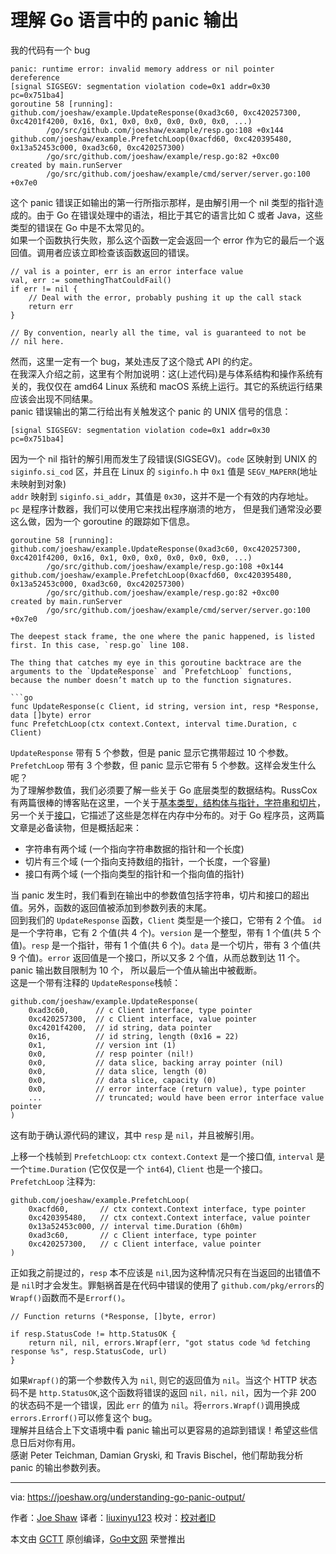 ﻿# 理解 Go 语言中的 panic 输出      
我的代码有一个 bug    
```
panic: runtime error: invalid memory address or nil pointer dereference
[signal SIGSEGV: segmentation violation code=0x1 addr=0x30 pc=0x751ba4]
goroutine 58 [running]:
github.com/joeshaw/example.UpdateResponse(0xad3c60, 0xc420257300, 0xc4201f4200, 0x16, 0x1, 0x0, 0x0, 0x0, 0x0, 0x0, ...)
        /go/src/github.com/joeshaw/example/resp.go:108 +0x144
github.com/joeshaw/example.PrefetchLoop(0xacfd60, 0xc420395480, 0x13a52453c000, 0xad3c60, 0xc420257300)
        /go/src/github.com/joeshaw/example/resp.go:82 +0xc00
created by main.runServer
        /go/src/github.com/joeshaw/example/cmd/server/server.go:100 +0x7e0   
```      
这个 panic 错误正如输出的第一行所指示那样，是由解引用一个 nil 类型的指针造成的。由于 Go 在错误处理中的语法，相比于其它的语言比如 C 或者 Java，这些类型的错误在 Go 中是不太常见的。      
如果一个函数执行失败，那么这个函数一定会返回一个 error 作为它的最后一个返回值。调用者应该立即检查该函数返回的错误。      
```
// val is a pointer, err is an error interface value
val, err := somethingThatCouldFail()
if err != nil {
    // Deal with the error, probably pushing it up the call stack
    return err
}

// By convention, nearly all the time, val is guaranteed to not be
// nil here.       
```     
然而，这里一定有一个 bug，某处违反了这个隐式 API 的约定。     
在我深入介绍之前，这里有个附加说明：这(上述代码)是与体系结构和操作系统有关的，我仅仅在 amd64 Linux 系统和 macOS 系统上运行。其它的系统运行结果应该会出现不同结果。    
panic 错误输出的第二行给出有关触发这个 panic 的 UNIX 信号的信息：    
```   
[signal SIGSEGV: segmentation violation code=0x1 addr=0x30 pc=0x751ba4]        
```      
因为一个 nil 指针的解引用而发生了段错误(SIGSEGV)。`code` 区映射到 UNIX 的 `siginfo.si_cod` 区，并且在 Linux 的 `siginfo.h` 中 `0x1` 值是 `SEGV_MAPERR`(地址未映射到对象)     
`addr` 映射到 `siginfo.si_addr`，其值是 `0x30`，这并不是一个有效的内存地址。    
`pc` 是程序计数器，我们可以使用它来找出程序崩溃的地方， 但是我们通常没必要这么做，因为一个 goroutine 的跟踪如下信息。    
```   
goroutine 58 [running]:
github.com/joeshaw/example.UpdateResponse(0xad3c60, 0xc420257300, 0xc4201f4200, 0x16, 0x1, 0x0, 0x0, 0x0, 0x0, 0x0, ...)
        /go/src/github.com/joeshaw/example/resp.go:108 +0x144
github.com/joeshaw/example.PrefetchLoop(0xacfd60, 0xc420395480, 0x13a52453c000, 0xad3c60, 0xc420257300)
        /go/src/github.com/joeshaw/example/resp.go:82 +0xc00
created by main.runServer
        /go/src/github.com/joeshaw/example/cmd/server/server.go:100 +0x7e0

The deepest stack frame, the one where the panic happened, is listed first. In this case, `resp.go` line 108.

The thing that catches my eye in this goroutine backtrace are the arguments to the `UpdateResponse` and `PrefetchLoop` functions, because the number doesn’t match up to the function signatures.

```go
func UpdateResponse(c Client, id string, version int, resp *Response, data []byte) error
func PrefetchLoop(ctx context.Context, interval time.Duration, c Client)    
```      
`UpdateResponse` 带有 5 个参数，但是 panic 显示它携带超过 10 个参数。 `PrefetchLoop` 带有 3 个参数，但 panic 显示它带有 5 个参数。这样会发生什么呢？    
为了理解参数值，我们必须要了解一些关于 Go 底层类型的数据结构。RussCox 有两篇很棒的博客贴在这里，一个关于[基本类型，结构体与指针，字符串和切片](https://research.swtch.com/godata)，另一个关于[接口](https://research.swtch.com/interfaces)，它描述了这些是怎样在内存中分布的。对于 Go 程序员，这两篇文章是必备读物，但是概括起来：       

- 字符串有两个域 (一个指向字符串数据的指针和一个长度)    
- 切片有三个域 (一个指向支持数组的指针，一个长度，一个容量)    
- 接口有两个域 (一个指向类型的指针和一个指向值的指针)           

当 panic 发生时，我们看到在输出中的参数值包括字符串，切片和接口的超出值。另外，函数的返回值被添加到参数列表的末尾。     
回到我们的 `UpdateResponse` 函数，`Client` 类型是一个接口，它带有 2 个值。 `id` 是一个字符串，它有 2 个值(共 4 个)。`version` 是一个整型，带有 1 个值(共 5 个值)。`resp` 是一个指针，带有 1 个值(共 6 个)。`data` 是一个切片，带有 3 个值(共 9 个值)。`error` 返回值是一个接口，所以又多 2 个值，从而总数到达 11 个。panic 输出数目限制为 10 个， 所以最后一个值从输出中被截断。    
这是一个带有注释的 `UpdateResponse`栈帧：   
```   
github.com/joeshaw/example.UpdateResponse(
    0xad3c60,      // c Client interface, type pointer
    0xc420257300,  // c Client interface, value pointer
    0xc4201f4200,  // id string, data pointer
    0x16,          // id string, length (0x16 = 22)
    0x1,           // version int (1)
    0x0,           // resp pointer (nil!)
    0x0,           // data slice, backing array pointer (nil)
    0x0,           // data slice, length (0)
    0x0,           // data slice, capacity (0)
    0x0,           // error interface (return value), type pointer
    ...            // truncated; would have been error interface value pointer
)   
```     
这有助于确认源代码的建议，其中 `resp` 是 `nil`，并且被解引用。    

上移一个栈帧到 `PrefetchLoop`: `ctx context.Context` 是一个接口值, `interval` 是一个`time.Duration` (它仅仅是一个 `int64`), `Client` 也是一个接口。     
`PrefetchLoop` 注释为:    
```   
github.com/joeshaw/example.PrefetchLoop(
    0xacfd60,       // ctx context.Context interface, type pointer
    0xc420395480,   // ctx context.Context interface, value pointer
    0x13a52453c000, // interval time.Duration (6h0m)
    0xad3c60,       // c Client interface, type pointer
    0xc420257300,   // c Client interface, value pointer
)      
```     
正如我之前提过的，`resp` 本不应该是 `nil`,因为这种情况只有在当返回的出错值不是 `nil`时才会发生。罪魁祸首是在代码中错误的使用了 `github.com/pkg/errors`的`Wrapf()`函数而不是`Errorf()`。     
```  
// Function returns (*Response, []byte, error)

if resp.StatusCode != http.StatusOK {
    return nil, nil, errors.Wrapf(err, "got status code %d fetching response %s", resp.StatusCode, url)
}   
```    
如果`Wrapf()`的第一个参数传入为 `nil`, 则它的返回值为 `nil`。当这个 HTTP 状态码不是 `http.StatusOK`,这个函数将错误的返回 `nil，nil，nil`，因为一个非 200 的状态码不是一个错误，因此 `err` 的值为 `nil`。将`errors.Wrapf()`调用换成`errors.Errorf()`可以修复这个 bug。     
理解并且结合上下文语境中看 panic 输出可以更容易的追踪到错误！希望这些信息日后对你有用。       
感谢 Peter Teichman, Damian Gryski, 和 Travis Bischel，他们帮助我分析 panic 的输出参数列表。     

----------------

via: https://joeshaw.org/understanding-go-panic-output/

作者：[Joe Shaw](https://joeshaw.org/about/)
译者：[liuxinyu123](https://github.com/liuxinyu123)
校对：[校对者ID](https://github.com/校对者ID)

本文由 [GCTT](https://github.com/studygolang/GCTT) 原创编译，[Go中文网](https://studygolang.com/) 荣誉推出
